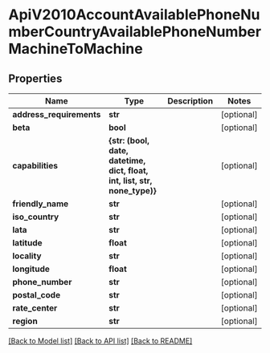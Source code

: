 # ApiV2010AccountAvailablePhoneNumberCountryAvailablePhoneNumberMachineToMachine

## Properties
Name | Type | Description | Notes
------------ | ------------- | ------------- | -------------
**address_requirements** | **str** |  | [optional] 
**beta** | **bool** |  | [optional] 
**capabilities** | **{str: (bool, date, datetime, dict, float, int, list, str, none_type)}** |  | [optional] 
**friendly_name** | **str** |  | [optional] 
**iso_country** | **str** |  | [optional] 
**lata** | **str** |  | [optional] 
**latitude** | **float** |  | [optional] 
**locality** | **str** |  | [optional] 
**longitude** | **float** |  | [optional] 
**phone_number** | **str** |  | [optional] 
**postal_code** | **str** |  | [optional] 
**rate_center** | **str** |  | [optional] 
**region** | **str** |  | [optional] 

[[Back to Model list]](../README.md#documentation-for-models) [[Back to API list]](../README.md#documentation-for-api-endpoints) [[Back to README]](../README.md)


